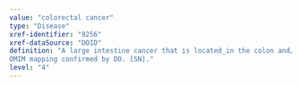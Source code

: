 ```yaml
---
value: "colorectal cancer"
type: "Disease"
xref-identifier: "9256"
xref-dataSource: "DOID"
definition: "A large intestine cancer that is located_in the colon and/or located_in the rectum.|Xref MGI.
OMIM mapping confirmed by DO. [SN]."
level: "4"
---
```


